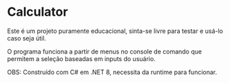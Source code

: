 # Calculator
Este é um projeto puramente educacional, sinta-se livre para testar e usá-lo caso seja útil.

O programa funciona a partir de menus no console de comando que permitem a seleção baseadas em inputs do usuário.

OBS: Construído com C# em .NET 8, necessita da runtime para funcionar.
